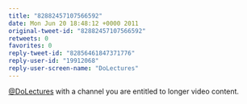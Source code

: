 ```yaml
---
title: "82882457107566592"
date: Mon Jun 20 18:48:12 +0000 2011
original-tweet-id: "82882457107566592"
retweets: 0
favorites: 0
reply-tweet-id: "82856461847371776"
reply-user-id: "19912068"
reply-user-screen-name: "DoLectures"
---
```

<a href="https://twitter.com/DoLectures">@DoLectures</a> with a channel you are entitled to longer video content.
